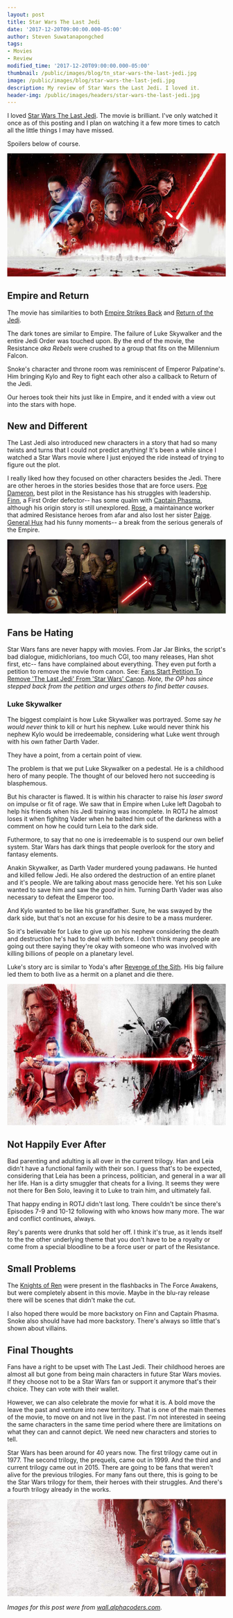 ```yaml
---
layout: post
title: Star Wars The Last Jedi
date: '2017-12-20T09:00:00.000-05:00'
author: Steven Suwatanapongched
tags:
- Movies
- Review
modified_time: '2017-12-20T09:00:00.000-05:00'
thumbnail: /public/images/blog/tn_star-wars-the-last-jedi.jpg
image: /public/images/blog/star-wars-the-last-jedi.jpg
description: My review of Star Wars the Last Jedi. I loved it.
header-img: /public/images/headers/star-wars-the-last-jedi.jpg
---
```


I loved [Star Wars The Last Jedi](http://www.imdb.com/title/tt2527336/). The movie is brilliant. I've only watched it once as of this posting and I plan on watching it a few more times to catch all the little things I may have missed. 

Spoilers below of course.

![Star Wars The Last Jedi](/public/images/blog/star-wars-the-last-jedi.jpg)

## Empire and Return

The movie has similarities to both [Empire Strikes Back](http://www.imdb.com/title/tt0080684/) and [Return of the Jedi](http://www.imdb.com/title/tt0086190/).

The dark tones are similar to Empire. The failure of Luke Skywalker and the entire Jedi Order was touched upon. By the end of the movie, the Resistance *aka Rebels* were crushed to a group that fits on the Millennium Falcon.

Snoke's character and throne room was reminiscent of Emperor Palpatine's. Him bringing Kylo and Rey to fight each other also a callback to Return of the Jedi.

Our heroes took their hits just like in Empire, and it ended with a view out into the stars with hope.

## New and Different

The Last Jedi also introduced new characters in a story that had so many twists and turns that I could not predict anything! It's been a while since I watched a Star Wars movie where I just enjoyed the ride instead of trying to figure out the plot.

I really liked how they focused on other characters besides the Jedi. There are other heroes in the stories besides those that are force users. [Poe Dameron](http://starwars.wikia.com/wiki/Poe_Dameron), best pilot in the Resistance has his struggles with leadership. [Finn](http://starwars.wikia.com/wiki/Finn), a First Order defector-- has some qualm with [Captain Phasma](http://starwars.wikia.com/wiki/Phasma), although his origin story is still unexplored. [Rose](http://starwars.wikia.com/wiki/Rose_Tico), a maintainance worker that admired Resistance heroes from afar and also lost her sister [Paige](http://starwars.wikia.com/wiki/Paige_Tico). [General Hux](https://en.wikipedia.org/wiki/General_Hux) had his funny moments-- a break from the serious generals of the Empire.

![Star Wars The Last Jedi Vanity Fair Covers](/public/images/blog/star-wars-the-last-jedi-vanity-fair-covers.jpg)

## Fans be Hating

Star Wars fans are never happy with movies. From Jar Jar Binks, the script's bad dialogue, midichlorians, too much CGI, too many releases, Han shot first, etc-- fans have complained about everything. They even put forth a petition to remove the movie from canon. See: [Fans Start Petition To Remove 'The Last Jedi' From 'Star Wars' Canon](http://comicbook.com/starwars/2017/12/18/star-wars-the-last-jedi-canon-petition-/). *Note, the OP has since stepped back from the petition and urges others to find better causes.*

### Luke Skywalker

The biggest complaint is how Luke Skywalker was portrayed. Some say *he would never* think to kill or hurt his nephew. Luke would never think his nephew Kylo would be irredeemable, considering what Luke went through with his own father Darth Vader.

They have a point, from a certain point of view.

The problem is that we put Luke Skywalker on a pedestal. He is a childhood hero of many people.  The thought of our beloved hero not succeeding is blasphemous.

But his character is flawed. It is within his character to raise his *laser sword* on impulse or fit of rage. We saw that in Empire when Luke left Dagobah to help his friends when his Jedi training was incomplete. In ROTJ he almost loses it when fighitng Vader when he baited him out of the darkness with a comment on how he could turn Leia to the dark side.

Futhermore, to say that no one is irredeemable is to suspend our own belief system. Star Wars has dark things that people overlook for the story and fantasy elements.

Anakin Skywalker, as Darth Vader murdered young padawans. He hunted and killed fellow Jedi. He also ordered the destruction of an entire planet and it's people. We are talking about mass genocide here. Yet his son Luke wanted to save him and saw the *good* in him. Turning Darth Vader was also necessary to defeat the Emperor too.

And Kylo wanted to be like his grandfather. Sure, he was swayed by the dark side, but that's not an excuse for his desire to be a mass murderer.

So it's believable for Luke to give up on his nephew considering the death and destruction he's had to deal with before. I don't think many people are going out there saying they're okay with someone who was involved with killing billions of people on a planetary level.

Luke's story arc is similar to Yoda's after [Revenge of the Sith](http://www.imdb.com/title/tt0121766/). His big failure led them to both live as a hermit on a planet and die there.

![Star Wars The Last Jedi Mirror Images](/public/images/blog/star-wars-the-last-jedi-mirror-sides.jpg)

## Not Happily Ever After

Bad parenting and adulting is all over in the current trilogy. Han and Leia didn't have a functional family with their son. I guess that's to be expected, considering that Leia has been a princess, politician, and general in a war all her life. Han is a dirty smuggler that cheats for a living. It seems they were not there for Ben Solo, leaving it to Luke to train him, and ultimately fail.

That happy ending in ROTJ didn't last long. There couldn't be since there's Episodes 7-9 and 10-12 following with who knows how many more. The war and conflict continues, always.

Rey's parents were drunks that sold her off. I think it's true, as it lends itself to the the other underlying theme that you don't have to be a royalty or come from a special bloodline to be a force user or part of the Resistance.

## Small Problems

The [Knights of Ren](http://starwars.wikia.com/g00/wiki/Knights_of_Ren?i10c.encReferrer=aHR0cHM6Ly93d3cuZ29vZ2xlLmNvbS8%3D&i10c.ua=1) were present in the flashbacks in The Force Awakens, but were completely absent in this movie. Maybe in the blu-ray release there will be scenes that didn't make the cut.

I also hoped there would be more backstory on Finn and Captain Phasma. Snoke also should have had more backstory. There's always so little that's shown about villains.

## Final Thoughts

Fans have a right to be upset with The Last Jedi. Their childhood heroes are almost all but gone from being main characters in future Star Wars movies. If they choose not to be a Star Wars fan or support it anymore that's their choice. They can vote with their wallet.

However, we can also celebrate the movie for what it is. A bold move the leave the past and venture into new territory. That is one of the main themes of the movie, to move on and not live in the past. I'm not interested in seeing the same characters in the same time period where there are limitations on what they can and cannot depict. We need new characters and stories to tell.

Star Wars has been around for 40 years now. The first trilogy came out in 1977. The second trilogy, the prequels, came out in 1999. And the third and current trilogy came out in 2015. There are going to be fans that weren't alive for the previous trilogies. For many fans out there, this is going to be the Star Wars trilogy for them, their heroes with their struggles. And there's a fourth trilogy already in the works.

![Star Wars The Last Jedi](/public/images/blog/star-wars-the-last-jedi-wide.jpg)


*Images for this post were from [wall.alphacoders.com](https://wall.alphacoders.com/).*

